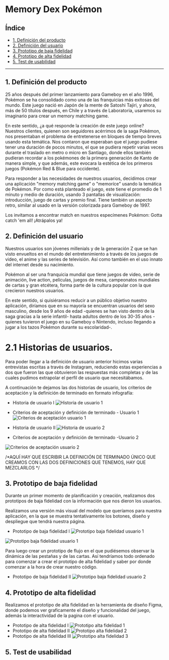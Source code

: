 # Memory Dex Pokémon

## Índice

* [1. Definición del producto](#1-Definición-del-producto)
* [2. Definición del usuario](#2-Definición-del-usuario)
* [3. Prototipo de baja fidelidad](#3-Prototipo-de-baja-fidelidad)
* [4. Prototipo de alta fidelidad](#4-Prototipo-de-alta-fidelidad)
* [5. Test de usabilidad](#5-Test-de-usabilidad)


***

## 1. Definición del producto


25 años después del primer lanzamiento para Gameboy en el año 1996, Pokémon se ha consolidado como una de las franquicias más exitosas del mundo. Este juego nació en Japón de la mente de Satoshi Tajiri, y ahora, más de 50 títulos después, en Chile y a través de Laboratoria, usaremos su imaginario para crear un memory matching game. 

En este sentido, ¿a qué responde la creación de este juego online? Nuestros clientes, quienen son seguidores acérrimos de la saga Pokémon, nos presentaban el problema de entretenerse en bloques de tiempo breves usando esta temática. Nos contaron que esperaban que el juego pudiese tener una duración de pocos minutos, el que se pudiera repetir varias veces durante el traslado en metro o micro en Santiago, donde ellos también pudieran recordar a los pokémones de la primera generación de Kanto de manera simple, y que además, este evocara la estética de los primeros juegos (Pokémon Red & Blue para occidente).

Para responder a las necesidades de nuestros usuarios, decidimos crear una aplicación "memory matching game" o "memoríce" usando la temática de Pokémon. Por como está planteado el juego, este tiene el promedio de 1 minuto y medio de duración, usando 3 pantallas de visualización: introducción, juego de cartas y premio final. Tiene también un aspecto retro, similar al usado en la versión colorizada para Gameboy de 1997. 

Los invitamos a encontrar match en nuestros especímenes Pokémon: Gotta catch 'em all! ¡Atrápalos ya!

## 2. Definición del usuario

Nuestros usuarios son jóvenes millenials y de la generación Z que se han visto envueltos en el mundo del entretenimiento a través de los juegos de video, el anime y las series de televisión. Así como también en el uso innato del internet desde su nacimiento. 

Pokémon al ser una franquicia mundial que tiene juegos de video, serie de animación, live action, películas, juegos de mesa, campeonatos mundiales de cartas y gran etcétera, forma parte de la cultura popular con la que crecieron nuestros usuarios. 

En este sentido, si quisiéramos reducir a un público objetivo nuestro aplicación, diríamos que en su mayoría se encuentran usuarios del sexo masculino, desde los 9 años de edad -quienes se han visto dentro de la saga gracias a la serie infantil- hasta adultos dentro de los 30-35 años -quienes tuvieron el juego en su Gameboy o Nintendo, incluso llegando a jugar a los tazos Pokémon durante su escolaridad-. 

# 2.1 Historias de usuarios.

Para poder llegar a la definición de usuario anterior hicimos varias entrevistas escritas a través de Instagram, reduciendo estas experiencias a dos que fueron las que obtuvieron las respuestas más completas y de las cuales pudimos extrapolar el perfil de usuario que necesitábamos. 

A continuación te dejamos las dos historias de usuario, los criterios de aceptación y la definición de terminado en formato infografía:

* Historia de usuario I
![Historia de usuario 1](imagenesProyecto/readme/Historia_de_usuario_1_.png)

* Criterios de aceptación y definición de terminado - Usuario 1
![Criterios de aceptación usuario 1](imagenesProyecto/readme/Criterio_y_definici%C3%B3n_2.png)

* Historia de usuario II
![Historia de usuario 2](imagenesProyecto/readme/Historia_de_usuario_2.png)

* Criterios de aceptación y definición de terminado -Usuario 2

![Criterios de aceptación usuario 2](imagenesProyecto/readme/Criterios_y_definici%C3%B3n_1.png)

/*AQUÍ HAY QUE ESCRIBIR LA DEFINICIÓN DE TERMINADO ÚNICO QUE CREAMOS CON LAS DOS DEFINICIONES QUE TENEMOS, HAY QUE MEZCLARLOS */


## 3. Prototipo de baja fidelidad

Durante un primer momento de planificación y creación, realizamos dos prototipos de baja fidelidad con la información que nos dieron los usuarios. 

Realizamos una versión más visual del modelo que queríamos para nuestra aplicación, en la que se muestra tentativamente los botones, diseño y despliegue que tendrá nuestra página. 

* Prototipo de baja fidelidad I
![Prototipo baja fidelidad usuario 1](imagenesProyecto/readme/prototype_lf1.jpg)

![Prototipo baja fidelidad usuario 1](imagenesProyecto/readme/prototype_lf2.jpg)

Para luego crear un prototipo de flujo en el que pudiésemos observar la dinámica de las pestañas y de las cartas. Así tendríamos todo ordenado para comenzar a crear el prototipo de alta fidelidad y saber por donde comenzar a la hora de crear nuestro código. 

* Prototipo de baja fidelidad II
![Prototipo baja fidelidad usuario 2](imagenesProyecto/readme/Prototipo_historia_2.png)

## 4. Prototipo de alta fidelidad

Realizamos el prototipo de alta fidelidad en la herramienta de diseño Figma, donde podemos ver graficamente el diseño y funcionalidad del juego, además la interactividad de la pagina con el usuario.

* Prototipo de alta fidelidad I
![Prototipo alta fidelidad 1](imagenesProyecto/readme/Prototipo%20figma%201.png)
* Prototipo de alta fidelidad II
![Prototipo alta fidelidad 2](imagenesProyecto/readme/Prototipo%20figma%202.png)
* Prototipo de alta fidelidad III
![Prototipo alta fidelidad 3](imagenesProyecto/readme/Prototipo%20figma%203.png)

## 5. Test de usabilidad